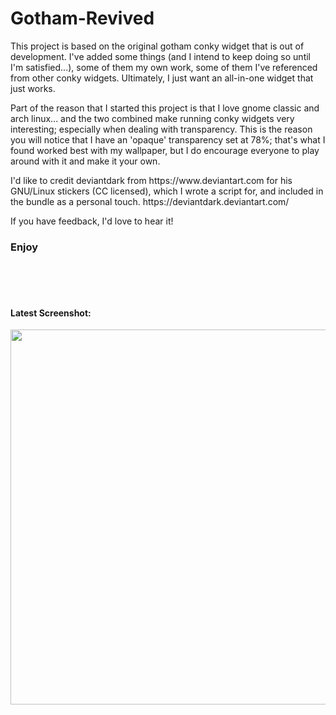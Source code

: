 # Gotham-Revived

<p>This project is based on the original gotham conky widget that is out of development. I've added some things (and I intend to keep doing so until I'm satisfied...), some of them my own work, some of them I've referenced from other conky widgets. Ultimately, I just want an all-in-one widget that just works.</p>

<p>Part of the reason that I started this project is that I love gnome classic and arch linux... and the two combined make running conky widgets very interesting; especially when dealing with transparency. This is the reason you will notice that I have an 'opaque' transparency set at 78%; that's what I found worked best with my wallpaper, but I do encourage everyone to play around with it and make it your own.</p>

<p>I'd like to credit deviantdark from https://www.deviantart.com for his GNU/Linux stickers (CC licensed), which I wrote a script for, and included in the bundle as a personal touch.
https://deviantdark.deviantart.com/
</p>

<p>If you have feedback, I'd love to hear it!</p>
<h3>Enjoy</h3>
<br>
<br>
<br>
<p align="center">
  <h4>Latest Screenshot:</h4>
  <img src="https://cdn.rawgit.com/gellertb97/gotham-revived.conky/1d172181/img/conky_scrn0.png" width=600>
</p>
